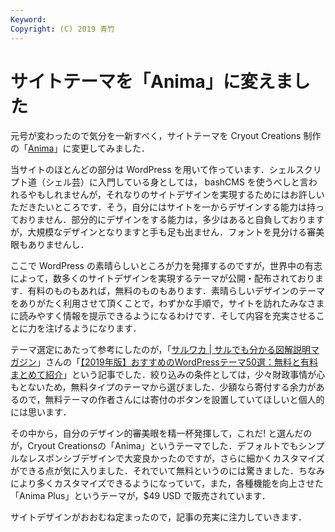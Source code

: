```yaml
---
Keyword: 
Copyright: (C) 2019 青竹
---
```


# サイトテーマを「Anima」に変えました

元号が変わったので気分を一新すべく，サイトテーマを Cryout Creations 制作の「[Anima](https://www.cryoutcreations.eu/wordpress-themes/anima)」に変更してみました．

当サイトのほとんどの部分は WordPress を用いて作っています．シェルスクリプト道（シェル芸）に入門している身としては， bashCMS を使うべしと言われるやもしれませんが，それなりのサイトデザインを実現するためにはお許しいただきたいところです．そう，自分にはサイトを一からデザインする能力は持っておりません．部分的にデザインをする能力は，多少はあると自負しておりますが，大規模なデザインとなりますと手も足も出ません．フォントを見分ける審美眼もありませんし．

ここで WordPress の素晴らしいところが力を発揮するのですが，世界中の有志によって，数多くのサイトデザインを実現するテーマが公開・配布されております．有料のものもあれば，無料のものもあります．素晴らしいデザインのテーマをありがたく利用させて頂くことで，わずかな手順で，サイトを訪れたみなさまに読みやすく情報を提示できるようになるわけです．そして内容を充実させることに力を注げるようになります．

テーマ選定にあたって参考にしたのが，「[サルワカ | サルでも分かる図解説明マガジン](https://saruwakakun.com/)」さんの「[【2019年版】おすすめのWordPressテーマ50選：無料と有料まとめて紹介](https://saruwakakun.com/html-css/wordpress/theme)」という記事でした．絞り込みの条件としては，少々財政事情が心もとないため，無料タイプのテーマから選びました．少額なら寄付する余力があるので，無料テーマの作者さんには寄付のボタンを設置していてほしいと個人的には思います．

その中から，自分のデザイン的審美眼を精一杯発揮して，これだ! と選んだのが，Cryout Creationsの「Anima」というテーマでした．デフォルトでもシンプルなレスポンシブデザインで大変良かったのですが，さらに細かくカスタマイズができる点が気に入りました．それでいて無料というのには驚きました．ちなみにより多くカスタマイズできるようになっていて，また，各種機能を向上させた「Anima Plus」というテーマが，$49 USD で販売されています．

サイトデザインがおおむね定まったので，記事の充実に注力していきます．

